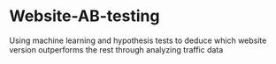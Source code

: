 # Website-AB-testing
Using machine learning and hypothesis tests to deduce which website version outperforms the rest through analyzing traffic data
